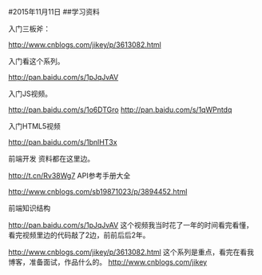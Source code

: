 #2015年11月11日
##学习资料

入门三板斧：

http://www.cnblogs.com/jikey/p/3613082.html

入门看这个系列。

http://pan.baidu.com/s/1pJqJvAV

入门JS视频。

http://pan.baidu.com/s/1o6DTGro
http://pan.baidu.com/s/1qWPntdq

入门HTML5视频

http://pan.baidu.com/s/1bnlHT3x

前端开发 资料都在这里边。

http://t.cn/Rv38Wg7
API参考手册大全

http://www.cnblogs.com/sb19871023/p/3894452.html

前端知识结构

http://pan.baidu.com/s/1pJqJvAV
这个视频我当时花了一年的时间看完看懂，看完视频里边的代码敲了2边，前前后后2年。

http://www.cnblogs.com/jikey/p/3613082.html
这个系列是重点，看完在看我博客，准备面试，作品什么的。
http://www.cnblogs.com/jikey

